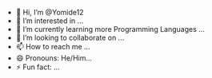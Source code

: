 - 👋 Hi, I’m @Yomide12
- 👀 I’m interested in  ...
- 🌱 I’m currently learning more Programming Languages ...
- 💞️ I’m looking to collaborate on ...
- 📫 How to reach me ...
- 😄 Pronouns: He/Him...
- ⚡ Fun fact: ...

<!---
Yomide12/Yomide12 is a ✨ special ✨ repository because its `README.md` (this file) appears on your GitHub profile.
You can click the Preview link to take a look at your changes.
--->
